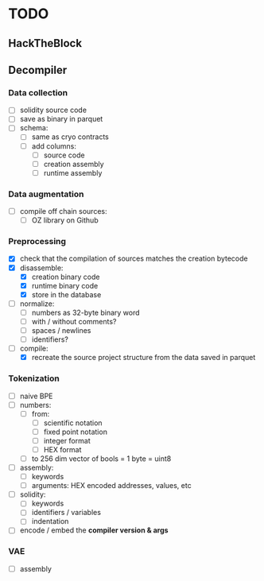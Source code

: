 # TODO

## HackTheBlock

## Decompiler

### Data collection

- [ ] solidity source code
- [ ] save as binary in parquet
- [ ] schema:
    - [ ] same as cryo contracts
    - [ ] add columns:
        - [ ] source code
        - [ ] creation assembly
        - [ ] runtime assembly

### Data augmentation

- [ ] compile off chain sources:
    - [ ] OZ library on Github

### Preprocessing

- [x] check that the compilation of sources matches the creation bytecode
- [x] disassemble:
    - [x] creation binary code
    - [x] runtime binary code
    - [x] store in the database
- [ ] normalize:
    - [ ] numbers as 32-byte binary word
    - [ ] with / without comments?
    - [ ] spaces / newlines
    - [ ] identifiers?
- [ ] compile:
    - [x] recreate the source project structure from the data saved in parquet

### Tokenization

- [ ] naive BPE
- [ ] numbers:
    - [ ] from:
        - [ ] scientific notation
        - [ ] fixed point notation
        - [ ] integer format
        - [ ] HEX format
    - [ ] to 256 dim vector of bools = 1 byte = uint8
- [ ] assembly:
    - [ ] keywords
    - [ ] arguments: HEX encoded addresses, values, etc
- [ ] solidity:
    - [ ] keywords
    - [ ] identifiers / variables
    - [ ] indentation
- [ ] encode / embed the **compiler version & args**

### VAE

- [ ] assembly

